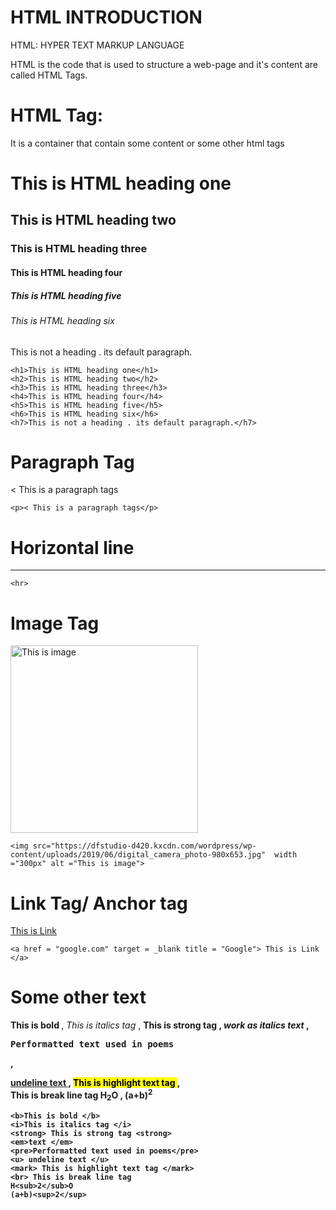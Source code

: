 # HTML INTRODUCTION

HTML: HYPER TEXT MARKUP LANGUAGE

HTML is the code that is used to structure a web-page and it's content are called HTML Tags.

# HTML Tag: 

It is a container that contain some content or some other html tags

<h1>This is HTML heading one</h1>
<h2>This is HTML heading two</h2>
<h3>This is HTML heading three</h3>
<h4>This is HTML heading four</h4>
<h5>This is HTML heading five</h5>
<h6>This is HTML heading six</h6>
<h7>This is not a heading . its default paragraph.</h7>


```
<h1>This is HTML heading one</h1>
<h2>This is HTML heading two</h2>
<h3>This is HTML heading three</h3>
<h4>This is HTML heading four</h4>
<h5>This is HTML heading five</h5>
<h6>This is HTML heading six</h6>
<h7>This is not a heading . its default paragraph.</h7>
```

# Paragraph Tag

<p>< This is a paragraph tags</p>
  
```
<p>< This is a paragraph tags</p>
```

# Horizontal line

<hr>

```
<hr>
```

# Image Tag

<img src="https://dfstudio-d420.kxcdn.com/wordpress/wp-content/uploads/2019/06/digital_camera_photo-980x653.jpg"  width ="300px" alt ="This is image">

```
<img src="https://dfstudio-d420.kxcdn.com/wordpress/wp-content/uploads/2019/06/digital_camera_photo-980x653.jpg"  width ="300px" alt ="This is image">
```

# Link Tag/ Anchor tag

<a href = "google.com" target = _blank title = "Google"> This is Link </a>

```
<a href = "google.com" target = _blank title = "Google"> This is Link </a>
```

# Some other text

<b>This is bold </b>,
<i>This is italics tag </i>,
<strong> This is strong tag <strong>,
<em>work as italics text </em>,
<pre>Performatted text used in poems</pre>,
<u> undeline text </u>,
<mark> This is highlight text tag </mark>,
<br> This is break line tag
H<sub>2</sub>O ,
(a+b)<sup>2</sup>


```
<b>This is bold </b>
<i>This is italics tag </i>
<strong> This is strong tag <strong>
<em>text </em>
<pre>Performatted text used in poems</pre>
<u> undeline text </u>
<mark> This is highlight text tag </mark>
<br> This is break line tag
H<sub>2</sub>O 
(a+b)<sup>2</sup>
```

